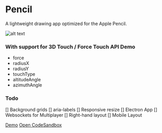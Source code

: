 # Pencil
A lightweight drawing app optimized for the Apple Pencil.

![alt text](https://codesandbox.io/api/v1/sandboxes/1stnc/screenshot.png "Pencil")




### With support for 3D Touch / Force Touch API Demo
- force
- radiusX 
- radiusY
- touchType
- altitudeAngle
- azimuthAngle
 
### Todo 
[] Background grids 
[] aria-labels
[] Responsive resize 
[] Electron App
[] Websockets for Multiplayer
[] Right-hand layout
[] Mobile Layout


[Demo]( https://dce28.csb.app/)
[Open CodeSandbox](https://codesandbox.io/s/pencil-v09-dce28)
